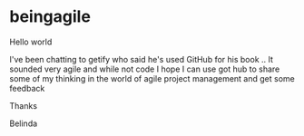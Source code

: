 # beingagile

Hello world 

I've been chatting to getify who said he's used GitHub for his book .. It sounded very agile and while not code I hope I can use got hub to share some of my thinking in the world of agile project management and get some feedback 

Thanks

Belinda 

